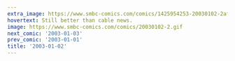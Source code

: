 ```yaml
---
extra_image: https://www.smbc-comics.com/comics/1425954253-20030102-2after.png
hovertext: Still better than cable news.
image: https://www.smbc-comics.com/comics/20030102-2.gif
next_comic: '2003-01-03'
prev_comic: '2003-01-01'
title: '2003-01-02'
---
```


